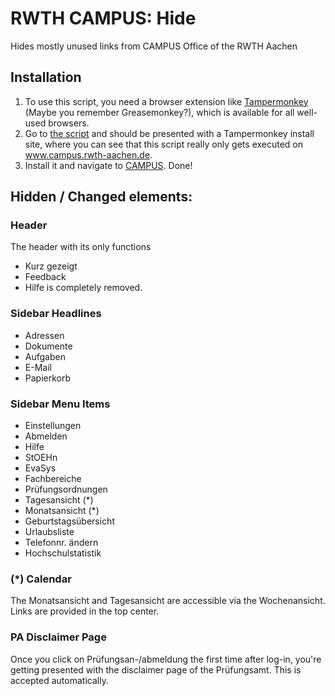 # RWTH CAMPUS: Hide
Hides mostly unused links from CAMPUS Office of the RWTH Aachen

## Installation
1. To use this script, you need a browser extension like [Tampermonkey](https://tampermonkey.net/) (Maybe you remember Greasemonkey?), which is available for all well-used browsers.
2. Go to [the script](https://github.com/Itja/campus-hide/raw/master/campus-hide.user.js) and should be presented with a Tampermonkey install site, where you can see that this script really only gets executed on www.campus.rwth-aachen.de.
3. Install it and navigate to [CAMPUS](https://www.campus.rwth-aachen.de/office/). Done!

## Hidden / Changed elements:

### Header
The header with its only functions
* Kurz gezeigt
* Feedback
* Hilfe
is completely removed.

### Sidebar Headlines
* Adressen
* Dokumente
* Aufgaben
* E-Mail
* Papierkorb

### Sidebar Menu Items
* Einstellungen
* Abmelden
* Hilfe
* StOEHn
* EvaSys
* Fachbereiche
* Prüfungsordnungen
* Tagesansicht (\*)
* Monatsansicht (\*)
* Geburtstagsübersicht
* Urlaubsliste
* Telefonnr. ändern
* Hochschulstatistik

### (\*) Calendar
The Monatsansicht and Tagesansicht are accessible via the Wochenansicht. Links are provided in the top center.

### PA Disclaimer Page
Once you click on Prüfungsan-/abmeldung the first time after log-in, you're getting presented with the disclaimer page of the Prüfungsamt. This is accepted automatically.
